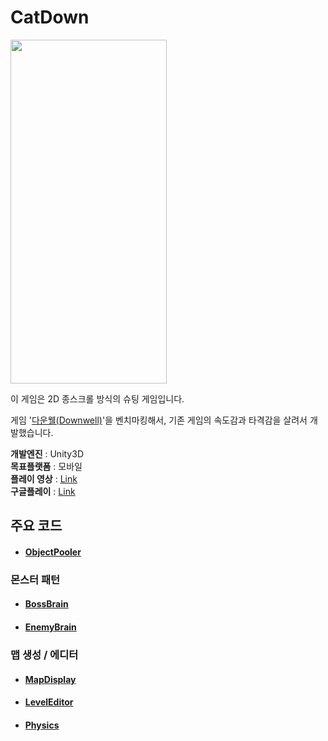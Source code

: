 
# CatDown
<img src="https://user-images.githubusercontent.com/36800639/201512304-400e6888-cc32-41bb-b86a-8d31fb454619.jpg"  width="250" height="550"/>

이 게임은 2D 종스크롤 방식의 슈팅 게임입니다.

게임 '[다운웰(Downwell)](https://youtu.be/tpDONgfBuzk)'을 벤치마킹해서, 기존 게임의 속도감과 타격감을 살려서 개발했습니다.

__개발엔진__ : Unity3D  
__목표플랫폼__ : 모바일   
__플레이 영상__ : [Link](https://www.youtube.com/watch?v=XUWcHJYMt88)    
__구글플레이__ : [Link](https://play.google.com/store/apps/details?id=com.FourDX.CatDown)



## 주요 코드
+ #### [ObjectPooler](https://github.com/ComeBiga/DownWellGame/blob/main/DownWell/Assets/1.Scripts/Map/ObjectPooler/ObjectPooler.cs)
 ### 몬스터 패턴
+ #### [BossBrain](https://github.com/ComeBiga/DownWellGame/tree/main/DownWell/Assets/1.Scripts/Enemy/Boss/Pattern/README.md)
+ #### [EnemyBrain](https://github.com/ComeBiga/DownWellGame/blob/main/DownWell/Assets/1.Scripts/Enemy/README.md)
 ### 맵 생성 / 에디터
+ #### [MapDisplay](https://github.com/ComeBiga/DownWellGame/tree/main/DownWell/Assets/1.Scripts/Map)
+ #### [LevelEditor](https://github.com/ComeBiga/DownWellGame/tree/main/DownWell/Assets/0.Scenes/LevelEditor)
+ #### [Physics](https://github.com/ComeBiga/DownWellGame/blob/main/DownWell/Assets/1.Scripts/Player/README.md)
